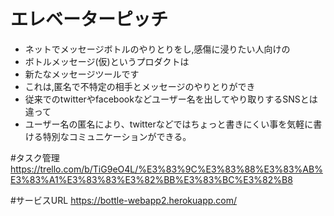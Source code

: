 # エレベーターピッチ
* ネットでメッセージボトルのやりとりをし,感傷に浸りたい人向けの
* ボトルメッセージ(仮)というプロダクトは
* 新たなメッセージツールです
* これは,匿名で不特定の相手とメッセージのやりとりができ
* 従来でのtwitterやfacebookなどユーザー名を出してやり取りするSNSとは違って
* ユーザー名の匿名により、twitterなどではちょっと書きにくい事を気軽に書ける特別なコミュニケーションができる。



#タスク管理
https://trello.com/b/TiG9eO4L/%E3%83%9C%E3%83%88%E3%83%AB%E3%83%A1%E3%83%83%E3%82%BB%E3%83%BC%E3%82%B8

#サービスURL
https://bottle-webapp2.herokuapp.com/
